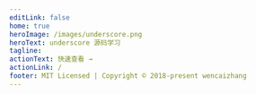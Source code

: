 ```yaml
---
editLink: false
home: true
heroImage: /images/underscore.png
heroText: underscore 源码学习
tagline: 
actionText: 快速查看 →
actionLink: /
footer: MIT Licensed | Copyright © 2018-present wencaizhang
---
```

